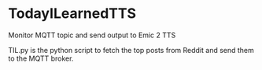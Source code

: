 # TodayILearnedTTS
Monitor MQTT topic and send output to Emic 2 TTS

TIL.py is the python script to fetch the top posts from Reddit and send them to the MQTT broker.
